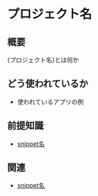 # プロジェクト名
<!-- GIF -->

## 概要
{プロジェクト名}とは何か

## どう使われているか
- 使われているアプリの例

## 前提知識 
- [snippet名](https://githubの個別readmeへのリンク)

## 関連
- [snippet名](https://githubの個別readmeへのリンク)

